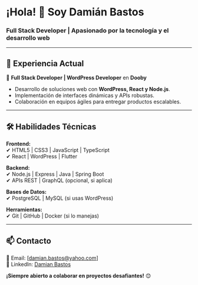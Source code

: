 # ¡Hola! 👋 Soy Damián Bastos  
### **Full Stack Developer** | Apasionado por la tecnología y el desarrollo web  

---

## **💼 Experiencia Actual**  
🚀 **Full Stack Developer | WordPress Developer** en **Dooby**  
- Desarrollo de soluciones web con **WordPress, React y Node.js**.  
- Implementación de interfaces dinámicas y APIs robustas.  
- Colaboración en equipos ágiles para entregar productos escalables.  

---

## **🛠 Habilidades Técnicas**  
**Frontend:**  
✔ HTML5 | CSS3 | JavaScript | TypeScript  
✔ React | WordPress | Flutter  

**Backend:**  
✔ Node.js | Express | Java | Spring Boot  
✔ APIs REST | GraphQL (opcional, si aplica)  

**Bases de Datos:**  
✔ PostgreSQL | MySQL (si usas WordPress)  

**Herramientas:**  
✔ Git | GitHub | Docker (si lo manejas)  

---


## **📫 Contacto**  
📩 Email: [damian.bastos@yahoo.com]  
🔗 LinkedIn: [Damian Bastos](https://www.linkedin.com/in/damianbastos3/)  

**¡Siempre abierto a colaborar en proyectos desafiantes!** 😊  
